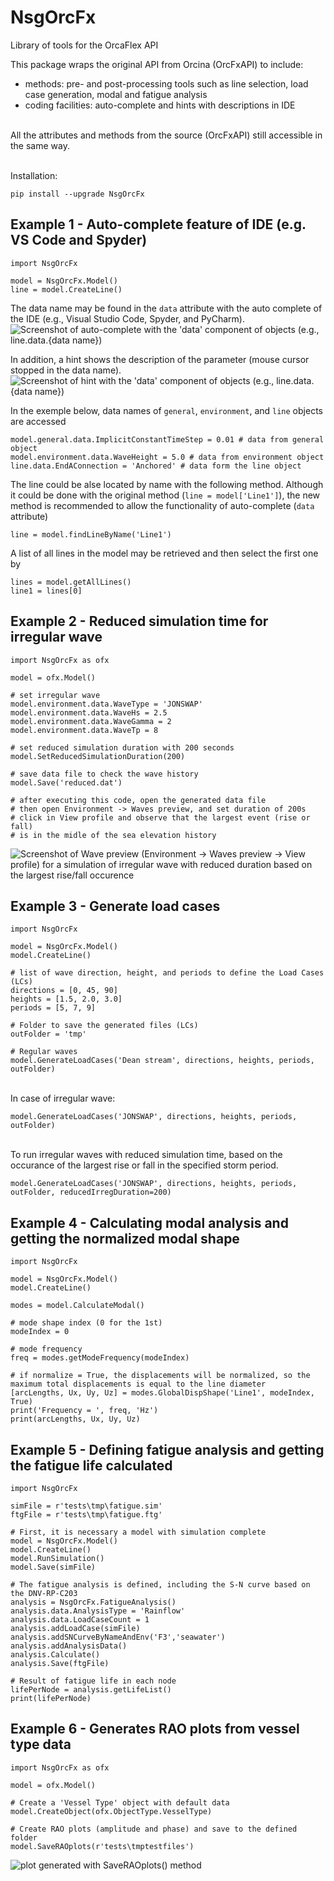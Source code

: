 # NsgOrcFx
Library of tools for the OrcaFlex API

This package wraps the original API from Orcina (OrcFxAPI) to include:
* methods: pre- and post-processing tools such as line selection, load case generation, modal and fatigue analysis
* coding facilities: auto-complete and hints with descriptions in IDE

\
All the attributes and methods from the source (OrcFxAPI) still accessible in the same way.

\
Installation:
```
pip install --upgrade NsgOrcFx
```

## Example 1 - Auto-complete feature of IDE (e.g. VS Code and Spyder)
```
import NsgOrcFx

model = NsgOrcFx.Model()
line = model.CreateLine()

```
The data name may be found in the `data` attribute with the auto complete of the IDE (e.g., Visual Studio Code, Spyder, and PyCharm).
![Screenshot of auto-complete with the 'data' component of objects (e.g., line.data.{data name})](https://github.com/NSG-Engenharia/NsgOrcFx/blob/main/documentation/images/autocomplete_linedata.png?raw=True)

In addition, a hint shows the description of the parameter (mouse cursor stopped in the data name).
![Screenshot of hint with the 'data' component of objects (e.g., line.data.{data name})](https://github.com/NSG-Engenharia/NsgOrcFx/blob/main/documentation/images/hint_linedata.png?raw=True)


In the exemple below, data names of `general`, `environment`, and `line` objects are accessed 
```
model.general.data.ImplicitConstantTimeStep = 0.01 # data from general object
model.environment.data.WaveHeight = 5.0 # data from environment object
line.data.EndAConnection = 'Anchored' # data form the line object
```

The line could be alse located by name with the following method. Although it could be done with the original method (`line = model['Line1']`), the new method is recommended to allow the functionality of auto-complete (`data` attribute)
```
line = model.findLineByName('Line1')
```

A list of all lines in the model may be retrieved and then select the first one by
```
lines = model.getAllLines()
line1 = lines[0]
```

## Example 2 - Reduced simulation time for irregular wave
```
import NsgOrcFx as ofx

model = ofx.Model()

# set irregular wave
model.environment.data.WaveType = 'JONSWAP'
model.environment.data.WaveHs = 2.5
model.environment.data.WaveGamma = 2
model.environment.data.WaveTp = 8

# set reduced simulation duration with 200 seconds
model.SetReducedSimulationDuration(200)

# save data file to check the wave history
model.Save('reduced.dat')

# after executing this code, open the generated data file
# then open Environment -> Waves preview, and set duration of 200s 
# click in View profile and observe that the largest event (rise or fall)
# is in the midle of the sea elevation history

```
![Screenshot of Wave preview (Environment -> Waves preview -> View profile) for a simulation of irregular wave with reduced duration based on the largest rise/fall occurence](https://github.com/NSG-Engenharia/NsgOrcFx/blob/main/documentation/images/wave_preview.png?raw=True)


## Example 3 - Generate load cases
```
import NsgOrcFx

model = NsgOrcFx.Model()
model.CreateLine()

# list of wave direction, height, and periods to define the Load Cases (LCs)
directions = [0, 45, 90] 
heights = [1.5, 2.0, 3.0]
periods = [5, 7, 9]

# Folder to save the generated files (LCs)
outFolder = 'tmp'

# Regular waves
model.GenerateLoadCases('Dean stream', directions, heights, periods, outFolder)

```

\
In case of irregular wave:
```
model.GenerateLoadCases('JONSWAP', directions, heights, periods, outFolder)
```
\
To run irregular waves with reduced simulation time, based on the occurance of the largest rise or fall in the specified storm period.
```
model.GenerateLoadCases('JONSWAP', directions, heights, periods, outFolder, reducedIrregDuration=200)
```


## Example 4 - Calculating modal analysis and getting the normalized modal shape 
```
import NsgOrcFx

model = NsgOrcFx.Model()
model.CreateLine()

modes = model.CalculateModal()

# mode shape index (0 for the 1st)
modeIndex = 0

# mode frequency
freq = modes.getModeFrequency(modeIndex)

# if normalize = True, the displacements will be normalized, so the maximum total displacements is equal to the line diameter
[arcLengths, Ux, Uy, Uz] = modes.GlobalDispShape('Line1', modeIndex, True)
print('Frequency = ', freq, 'Hz')
print(arcLengths, Ux, Uy, Uz)
```


## Example 5 - Defining fatigue analysis and getting the fatigue life calculated
```
import NsgOrcFx

simFile = r'tests\tmp\fatigue.sim'
ftgFile = r'tests\tmp\fatigue.ftg'

# First, it is necessary a model with simulation complete
model = NsgOrcFx.Model()
model.CreateLine()
model.RunSimulation()
model.Save(simFile) 

# The fatigue analysis is defined, including the S-N curve based on the DNV-RP-C203
analysis = NsgOrcFx.FatigueAnalysis()
analysis.data.AnalysisType = 'Rainflow'
analysis.data.LoadCaseCount = 1
analysis.addLoadCase(simFile)
analysis.addSNCurveByNameAndEnv('F3','seawater')
analysis.addAnalysisData()
analysis.Calculate()
analysis.Save(ftgFile)

# Result of fatigue life in each node
lifePerNode = analysis.getLifeList()
print(lifePerNode)
```


## Example 6 - Generates RAO plots from vessel type data
```
import NsgOrcFx as ofx

model = ofx.Model()

# Create a 'Vessel Type' object with default data
model.CreateObject(ofx.ObjectType.VesselType)

# Create RAO plots (amplitude and phase) and save to the defined folder
model.SaveRAOplots(r'tests\tmptestfiles')
```
![ plot generated with SaveRAOplots() method](https://github.com/NSG-Engenharia/NsgOrcFx/blob/main/documentation/images/Vessel_type1_Amplitude.png?raw=True)


